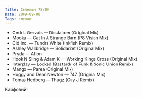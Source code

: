 ```yaml
---
Title: Селекшн 78/09
Date: 2009-09-08
Tags: слушаю
---
```


* Cedric Gervais — Disclaimer (Original Mix)
* Mooka — Cat In A Strange Barn (P8 Vision Mix)
* Cid Inc. — Tundra White (Inkfish Remix)
* Ashley Wallbridge — Solidaritet (Original Mix)
* Pryda — Aflon
* Hook N Sling & Adam K — Working Kings Cross (Original Mix)
* Interplay — Locked (Bastards of Funk & Sonic Union Remix)
* Mango — Parea (Original Mix)
* Huggy and Dean Newton — 747 (Original Mix)
* Tomas Hedberg — Thugz (Guy J Remix)

Кайфовый!